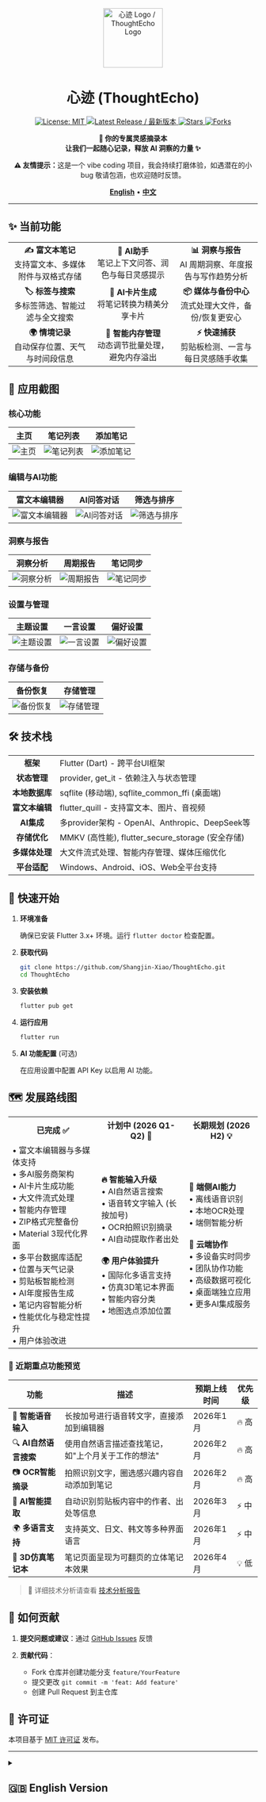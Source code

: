 <div align="center">
  <img src="res/icon.png" alt="心迹 Logo / ThoughtEcho Logo" width="120">
  
  # 心迹 (ThoughtEcho)
  
  <p>
    <a href="https://github.com/Shangjin-Xiao/ThoughtEcho/blob/main/LICENSE">
      <img src="https://img.shields.io/github/license/Shangjin-Xiao/ThoughtEcho?style=flat-square" alt="License: MIT">
    </a>
    <a href="https://github.com/Shangjin-Xiao/ThoughtEcho/releases/latest">
      <img src="https://img.shields.io/github/v/release/Shangjin-Xiao/ThoughtEcho?include_prereleases&style=flat-square&color=green&label=最新版本" alt="Latest Release / 最新版本">
    </a>
    <!-- TODO: If CI is set up later, uncomment and potentially update the workflow filename -->
    <!-- <img src="https://img.shields.io/github/workflow/status/Shangjin-Xiao/ThoughtEcho/CI?style=flat-square" alt="Build Status / 构建状态"> -->
    <a href="https://github.com/Shangjin-Xiao/ThoughtEcho/stargazers">
      <img src="https://img.shields.io/github/stars/Shangjin-Xiao/ThoughtEcho?style=flat-square&color=yellow" alt="Stars">
    </a>
    <a href="https://github.com/Shangjin-Xiao/ThoughtEcho/network/members">
      <img src="https://img.shields.io/github/forks/Shangjin-Xiao/ThoughtEcho?style=flat-square&color=blue" alt="Forks">
    </a>
  </p>

  <p>
    <b>📝 你的专属灵感摘录本<br>
    让我们一起随心记录，释放 AI 洞察的力量 ✨</b>
  </p>

  <p>
    <b>⚠️ 友情提示：</b>这是一个 vibe coding 项目，我会持续打磨体验，如遇潜在的小 bug 敬请包涵，也欢迎随时反馈。
  </p>
  
  <p>
    <a href="#-english-version"><b>English</b></a> • 
    <a href="#-中文版本"><b>中文</b></a>
  </p>
  
</div>

---

<div id="-中文版本">

## ✨ 当前功能

<div align="center">
  <table>
    <tr>
      <td align="center" width="33%"><b>✍️ 富文本笔记</b><br>支持富文本、多媒体附件与双格式存储</td>
      <td align="center" width="33%"><b>🤖 AI助手</b><br>笔记上下文问答、润色与每日灵感提示</td>
      <td align="center" width="33%"><b>📊 洞察与报告</b><br>AI 周期洞察、年度报告与写作趋势分析</td>
    </tr>
    <tr>
      <td align="center"><b>🏷️ 标签与搜索</b><br>多标签筛选、智能过滤与全文搜索</td>
      <td align="center"><b>🎯 AI卡片生成</b><br>将笔记转换为精美分享卡片</td>
      <td align="center"><b>📦 媒体与备份中心</b><br>流式处理大文件，备份/恢复更安心</td>
    </tr>
    <tr>
      <td align="center"><b>🌍 情境记录</b><br>自动保存位置、天气与时间段信息</td>
      <td align="center"><b>🧠 智能内存管理</b><br>动态调节批量处理，避免内存溢出</td>
      <td align="center"><b>⚡ 快速捕获</b><br>剪贴板检测、一言与每日灵感随手收集</td>
    </tr>
  </table>
</div>

## 📸 应用截图

### 核心功能
| 主页 | 笔记列表 | 添加笔记 |
|:---:|:---:|:---:|
| ![主页](res/screenshot/home_page.jpg) | ![笔记列表](res/screenshot/note_list_view.jpg) | ![添加笔记](res/screenshot/add_note.jpg) |

### 编辑与AI功能
| 富文本编辑器 | AI问答对话 | 筛选与排序 |
|:---:|:---:|:---:|
| ![富文本编辑器](res/screenshot/note_full_editor_page.dart.jpg) | ![AI问答对话](res/screenshot/note_qa_chat_page.jpg) | ![筛选与排序](res/screenshot/note_filter_sort_sheet.dart.jpg) |

### 洞察与报告
| 洞察分析 | 周期报告 | 笔记同步 |
|:---:|:---:|:---:|
| ![洞察分析](res/screenshot/insights_page.jpg) | ![周期报告](res/screenshot/period_report.jpg) | ![笔记同步](res/screenshot/note_sync.jpg) |

### 设置与管理
| 主题设置 | 一言设置 | 偏好设置 |
|:---:|:---:|:---:|
| ![主题设置](res/screenshot/theme_settings_page.jpg) | ![一言设置](res/screenshot/hitokoto_settings_page.jpg) | ![偏好设置](res/screenshot/preferences_detail_page.jpg) |

### 存储与备份
| 备份恢复 | 存储管理 |
|:---:|:---:|
| ![备份恢复](res/screenshot/backup_restore_page.jpg) | ![存储管理](res/screenshot/storage_management_page.jpg) |


## 🛠️ 技术栈

<div align="center">
  <table>
    <tr>
      <td align="center"><b>框架</b></td>
      <td>Flutter (Dart) - 跨平台UI框架</td>
    </tr>
    <tr>
      <td align="center"><b>状态管理</b></td>
      <td>provider, get_it - 依赖注入与状态管理</td>
    </tr>
    <tr>
      <td align="center"><b>本地数据库</b></td>
      <td>sqflite (移动端), sqflite_common_ffi (桌面端)</td>
    </tr>
    <tr>
      <td align="center"><b>富文本编辑</b></td>
      <td>flutter_quill - 支持富文本、图片、音视频</td>
    </tr>
    <tr>
      <td align="center"><b>AI集成</b></td>
      <td>多provider架构 - OpenAI、Anthropic、DeepSeek等</td>
    </tr>
    <tr>
      <td align="center"><b>存储优化</b></td>
      <td>MMKV (高性能), flutter_secure_storage (安全存储)</td>
    </tr>
    <tr>
      <td align="center"><b>多媒体处理</b></td>
      <td>大文件流式处理、智能内存管理、媒体压缩优化</td>
    </tr>
    <tr>
      <td align="center"><b>平台适配</b></td>
      <td>Windows、Android、iOS、Web全平台支持</td>
    </tr>
  </table>
</div>

## 🚀 快速开始

1. **环境准备** 
   
   确保已安装 Flutter 3.x+ 环境。运行 `flutter doctor` 检查配置。

2. **获取代码**
   ```bash
   git clone https://github.com/Shangjin-Xiao/ThoughtEcho.git
   cd ThoughtEcho
   ```

3. **安装依赖**
   ```bash
   flutter pub get
   ```

4. **运行应用**
   ```bash
   flutter run
   ```

5. **AI 功能配置** (可选)
   
   在应用设置中配置 API Key 以启用 AI 功能。

## 🗺️ 发展路线图

<div align="center">
  <table>
    <tr>
      <th>已完成 ✅</th>
      <th>计划中 (2026 Q1-Q2) 📅</th>
      <th>长期规划 (2026 H2) 💡</th>
    </tr>
    <tr>
      <td>
        • 富文本编辑器与多媒体支持<br>
        • 多AI服务商架构<br>
        • AI卡片生成功能<br>
        • 大文件流式处理<br>
        • 智能内存管理<br>
        • ZIP格式完整备份<br>
        • Material 3现代化界面<br>
        • 多平台数据库适配<br>
        • 位置与天气记录<br>
        • 剪贴板智能检测<br>
        • AI年度报告生成<br>
        • 笔记内容智能分析<br>
        • 性能优化与稳定性提升<br>
        • 用户体验改进
      </td>
      <td>
        <b>🔥 智能输入升级</b><br>
        • AI自然语言搜索<br>
        • 语音转文字输入 (长按加号)<br>
        • OCR拍照识别摘录<br>
        • AI自动提取作者出处<br><br>
        <b>🌍 用户体验提升</b><br>
        • 国际化多语言支持<br>
        • 仿真3D笔记本界面<br>
        • 智能内容分类<br>
        • 地图选点添加位置
      </td>
      <td>
        <b>🤖 端侧AI能力</b><br>
        • 离线语音识别<br>
        • 本地OCR处理<br>
        • 端侧智能分析<br><br>
        <b>📡 云端协作</b><br>
        • 多设备实时同步<br>
        • 团队协作功能<br>
        • 高级数据可视化<br>
        • 桌面端独立应用<br>
        • 更多AI集成服务
      </td>
    </tr>
  </table>
</div>

### 🎯 近期重点功能预览

| 功能 | 描述 | 预期上线时间 | 优先级 |
|------|------|-------------|---------|
| 🎤 **智能语音输入** | 长按加号进行语音转文字，直接添加到编辑器 | 2026年1月 | 🔥 高 |
| 🔍 **AI自然语言搜索** | 使用自然语言描述查找笔记，如"上个月关于工作的想法" | 2026年2月 | 🔥 高 |
| 📷 **OCR智能摘录** | 拍照识别文字，圈选感兴趣内容自动添加到笔记 | 2026年2月 | 🔥 高 |
| 🤖 **AI智能提取** | 自动识别剪贴板内容中的作者、出处等信息 | 2026年3月 | ⚡ 中 |
| 🌍 **多语言支持** | 支持英文、日文、韩文等多种界面语言 | 2026年1月 | ⚡ 中 |
| 📖 **3D仿真笔记本** | 笔记页面呈现为可翻页的立体笔记本效果 | 2026年4月 | 💡 低 |

> 📝 详细技术分析请查看 [技术分析报告](docs/TECHNOLOGY_ANALYSIS.md)

## 🤝 如何贡献

1. **提交问题或建议**：通过 [GitHub Issues](https://github.com/Shangjin-Xiao/ThoughtEcho/issues) 反馈

2. **贡献代码**：
   - Fork 仓库并创建功能分支 `feature/YourFeature`
   - 提交更改 `git commit -m 'feat: Add feature'`
   - 创建 Pull Request 到主仓库

## 📄 许可证

本项目基于 [MIT 许可证](LICENSE) 发布。
</div>

---

<details id="-english-version">
<summary><h2>🇬🇧 English Version</h2></summary>

<div align="center">
  <p>
    <b>📝 Your Personal Inspiration Notebook with AI Power<br>
    Capture ideas effortlessly, unlock insights with AI ✨</b>
  </p>
  <p>
    <b>⚠️ Heads-up:</b> this is a vibe coding project—we're polishing it in the open, so thanks for your patience with any rough edges.
  </p>
</div>

## ✨ Current Features

<div align="center">
  <table>
    <tr>
      <td align="center" width="33%"><b>✍️ Rich Text Notes</b><br>Rich text, media attachments, dual-format storage</td>
      <td align="center" width="33%"><b>🤖 AI Assistant</b><br>Context-aware Q&A, polishing, daily inspiration prompts</td>
      <td align="center" width="33%"><b>📊 Insights & Reports</b><br>AI periodic insights, annual reports, writing trend analysis</td>
    </tr>
    <tr>
      <td align="center"><b>🏷️ Tags & Search</b><br>Multi-tag filters, smart facets, full-text search</td>
      <td align="center"><b>🎯 AI Card Generation</b><br>Convert notes into beautiful shareable cards</td>
      <td align="center"><b>� Media & Backup Hub</b><br>Stream large files safely with backup/restore peace of mind</td>
    </tr>
    <tr>
      <td align="center"><b>🌍 Context Capture</b><br>Auto-save location, weather, and time-of-day context</td>
      <td align="center"><b>🧠 Intelligent Memory Management</b><br>Adaptive batching to prevent memory spikes</td>
      <td align="center"><b>⚡ Quick Capture</b><br>Clipboard watcher, Hitokoto quotes, daily prompts on tap</td>
    </tr>
  </table>
</div>

## 📸 Application Screenshots

### Core Features
| Homepage | Note List | Add Note |
|:---:|:---:|:---:|
| ![Homepage](res/screenshot/home_page.jpg) | ![Note List](res/screenshot/note_list_view.jpg) | ![Add Note](res/screenshot/add_note.jpg) |

### Editing & AI Features
| Rich Text Editor | AI Q&A Chat | Filter & Sort |
|:---:|:---:|:---:|
| ![Rich Text Editor](res/screenshot/note_full_editor_page.dart.jpg) | ![AI Q&A Chat](res/screenshot/note_qa_chat_page.jpg) | ![Filter & Sort](res/screenshot/note_filter_sort_sheet.dart.jpg) |

### Insights & Reports
| Insights Analysis | Period Report | Note Sync |
|:---:|:---:|:---:|
| ![Insights Analysis](res/screenshot/insights_page.jpg) | ![Period Report](res/screenshot/period_report.jpg) | ![Note Sync](res/screenshot/note_sync.jpg) |

### Settings & Management
| Theme Settings | Hitokoto Settings | Preferences |
|:---:|:---:|:---:|
| ![Theme Settings](res/screenshot/theme_settings_page.jpg) | ![Hitokoto Settings](res/screenshot/hitokoto_settings_page.jpg) | ![Preferences](res/screenshot/preferences_detail_page.jpg) |

### Storage & Backup
| Backup & Restore | Storage Management |
|:---:|:---:|
| ![Backup & Restore](res/screenshot/backup_restore_page.jpg) | ![Storage Management](res/screenshot/storage_management_page.jpg) |


## 🛠️ Tech Stack

<div align="center">
  <table>
    <tr>
      <td align="center"><b>Framework</b></td>
      <td>Flutter (Dart) - Cross-platform UI framework</td>
    </tr>
    <tr>
      <td align="center"><b>State Management</b></td>
      <td>provider, get_it - Dependency injection & state management</td>
    </tr>
    <tr>
      <td align="center"><b>Local Database</b></td>
      <td>sqflite (mobile), sqflite_common_ffi (desktop)</td>
    </tr>
    <tr>
      <td align="center"><b>Rich Text Editor</b></td>
      <td>flutter_quill - Rich text with images, audio, video</td>
    </tr>
    <tr>
      <td align="center"><b>AI Integration</b></td>
      <td>Multi-provider architecture - OpenAI, Anthropic, DeepSeek</td>
    </tr>
    <tr>
      <td align="center"><b>Storage Optimization</b></td>
      <td>MMKV (high performance), flutter_secure_storage (secure)</td>
    </tr>
    <tr>
      <td align="center"><b>Media Processing</b></td>
      <td>Large file streaming, smart memory management, media optimization</td>
    </tr>
    <tr>
      <td align="center"><b>Platform Support</b></td>
      <td>Windows, Android, iOS, Web full platform support</td>
    </tr>
  </table>
</div>

## 🚀 Quick Start

1. **Prerequisites** 
   
   Ensure Flutter 3.x+ is installed. Run `flutter doctor` to check.

2. **Get the Code**
   ```bash
   git clone https://github.com/Shangjin-Xiao/ThoughtEcho.git
   cd ThoughtEcho
   ```

3. **Install Dependencies**
   ```bash
   flutter pub get
   ```

4. **Run the App**
   ```bash
   flutter run
   ```

5. **AI Feature Configuration** (Optional)
   
   Configure the API Key in app settings to enable AI features.

## 🗺️ Development Roadmap

<div align="center">
  <table>
    <tr>
      <th>Completed ✅</th>
      <th>Planned (2026 Q1) 📅</th>
      <th>Long Term 💡</th>
    </tr>
    <tr>
      <td>
        • Rich text editor with multimedia<br>
        • Multi-AI provider architecture<br>
        • AI card generation feature<br>
        • Large file streaming processing<br>
        • Intelligent memory management<br>
        • ZIP format complete backup<br>
        • Material 3 modern interface<br>
        • Multi-platform database adapter<br>
        • Location & weather recording<br>
        • Smart clipboard detection<br>
        • AI annual report generation<br>
        • Smart note content analysis<br>
        • Performance optimization<br>
        • User experience improvements
      </td>
      <td>
        • Enhanced natural language search<br>
        • AI chat conversation feature<br>
        • Map location selection<br>
        • Note categorization optimization<br>
        • Advanced search features
      </td>
      <td>
        • Offline AI analysis capability<br>
        • Multi-device real-time sync<br>
        • Advanced data visualization<br>
        • Standalone desktop app<br>
        • More AI service integrations<br>
        • Data export & migration tools
      </td>
    </tr>
  </table>
</div>

## 🤝 How to Contribute

1. **Report Issues or Suggestions**: Via [GitHub Issues](https://github.com/Shangjin-Xiao/ThoughtEcho/issues)

2. **Contribute Code**:
   - Fork the repo and create feature branch `feature/YourFeature`
   - Commit changes `git commit -m 'feat: Add feature'`
   - Create Pull Request to main repository

## 📄 License

This project is licensed under the [MIT License](LICENSE).

</details>
